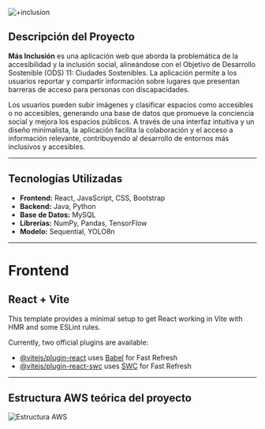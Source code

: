 
![+inclusion](https://github.com/user-attachments/assets/afce4280-640d-4e24-84c4-c56ed295c00f)


## Descripción del Proyecto

**Más Inclusión** 
es una aplicación web que aborda la problemática de la accesibilidad y la inclusión social, alineándose con el Objetivo de Desarrollo Sostenible (ODS) 11: Ciudades Sostenibles. La aplicación permite a los usuarios reportar y compartir información sobre lugares que presentan barreras de acceso para personas con discapacidades. 

Los usuarios pueden subir imágenes y clasificar espacios como accesibles o no accesibles, generando una base de datos que promueve la conciencia social y mejora los espacios públicos. A través de una interfaz intuitiva y un diseño minimalista, la aplicación facilita la colaboración y el acceso a información relevante, contribuyendo al desarrollo de entornos más inclusivos y accesibles.

---
## Tecnologías Utilizadas

- **Frontend:** React, JavaScript, CSS, Bootstrap
- **Backend:** Java, Python
- **Base de Datos:** MySQL
- **Librerías:** NumPy, Pandas, TensorFlow
- **Modelo:** Sequential, YOLO8n

---

# Frontend
## React + Vite

This template provides a minimal setup to get React working in Vite with HMR and some ESLint rules.

Currently, two official plugins are available:

- [@vitejs/plugin-react](https://github.com/vitejs/vite-plugin-react/blob/main/packages/plugin-react/README.md) uses [Babel](https://babeljs.io/) for Fast Refresh
- [@vitejs/plugin-react-swc](https://github.com/vitejs/vite-plugin-react-swc) uses [SWC](https://swc.rs/) for Fast Refresh
---

## Estructura AWS teórica del proyecto

![Estructura AWS](https://github.com/user-attachments/assets/247ee817-ebf3-4af6-8b18-d57ce09fa194)

